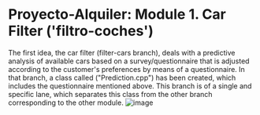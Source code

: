 # Proyecto-Alquiler: Module 1. Car Filter ('filtro-coches')
The first idea, the car filter (filter-cars branch), deals with a predictive analysis of available cars based on a survey/questionnaire that is adjusted according to the customer's preferences by means of a questionnaire. In that branch, a class called ("Prediction.cpp") has been created, which includes the questionnaire mentioned above. This branch is of a single and specific lane, which separates this class from the other branch corresponding to the other module. 
![image](https://github.com/ProyectosDeProgramacion/Proyecto-Alquiler/assets/131254193/8ca39b47-13bc-4b8c-a387-25c1390594dd)

